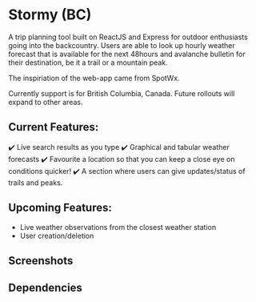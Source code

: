 # Stormy (BC)

A trip planning tool built on ReactJS and Express for outdoor enthusiasts going into the backcountry. Users are able to look up hourly weather forecast that is available for the next 48hours and avalanche bulletin for their destination, be it a trail or a mountain peak. 

The inspiriation of the web-app came from SpotWx.

Currently support is for British Columbia, Canada. Future rollouts will expand to other areas.

## Current Features:
:heavy_check_mark: Live search results as you type
:heavy_check_mark: Graphical and tabular weather forecasts
:heavy_check_mark: Favourite a location so that you can keep a close eye on conditions quicker!
:heavy_check_mark: A section where users can give updates/status of trails and peaks.

## Upcoming Features:
- Live weather observations from the closest weather station
- User creation/deletion

## Screenshots



## Dependencies
